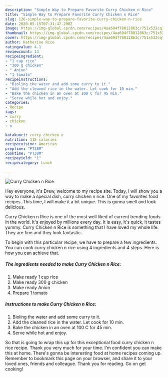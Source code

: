 ```yaml
---
description: "Simple Way to Prepare Favorite Curry Chicken n Rice"
title: "Simple Way to Prepare Favorite Curry Chicken n Rice"
slug: 126-simple-way-to-prepare-favorite-curry-chicken-n-rice
date: 2020-05-15T07:31:47.290Z
image: https://img-global.cpcdn.com/recipes/4aa694f78012863c/751x532cq70/curry-chicken-n-rice-recipe-main-photo.jpg
thumbnail: https://img-global.cpcdn.com/recipes/4aa694f78012863c/751x532cq70/curry-chicken-n-rice-recipe-main-photo.jpg
cover: https://img-global.cpcdn.com/recipes/4aa694f78012863c/751x532cq70/curry-chicken-n-rice-recipe-main-photo.jpg
author: Katherine Rice
ratingvalue: 4.1
reviewcount: 13
recipeingredient:
- "1 cup rice"
- "300 g chicken"
- " Anion"
- "1 tomato"
recipeinstructions:
- "Bioling the water and add some curry to it."
- "Add the cleaned rice in the water. Let cook for 10 min."
- "Bake the chicken in an oven at 100 C for 45 min."
- "Serve while hot and enjoy."
categories:
- Recipe
tags:
- curry
- chicken
- n

katakunci: curry chicken n 
nutrition: 115 calories
recipecuisine: American
preptime: "PT38M"
cooktime: "PT38M"
recipeyield: "1"
recipecategory: Lunch

---
```



![Curry Chicken n Rice](https://img-global.cpcdn.com/recipes/4aa694f78012863c/751x532cq70/curry-chicken-n-rice-recipe-main-photo.jpg)

Hey everyone, it's Drew, welcome to my recipe site. Today, I will show you a way to make a special dish, curry chicken n rice. One of my favorites food recipes. This time, I will make it a bit unique. This is gonna smell and look delicious.

Curry Chicken n Rice is one of the most well liked of current trending foods in the world. It's enjoyed by millions every day. It is easy, it's quick, it tastes yummy. Curry Chicken n Rice is something that I have loved my whole life. They are fine and they look fantastic.




To begin with this particular recipe, we have to prepare a few ingredients. You can cook curry chicken n rice using 4 ingredients and 4 steps. Here is how you can achieve that.

<!--inarticleads1-->

##### The ingredients needed to make Curry Chicken n Rice:

1. Make ready 1 cup rice
1. Make ready 300 g chicken
1. Make ready  Anion
1. Prepare 1 tomato




<!--inarticleads2-->

##### Instructions to make Curry Chicken n Rice:

1. Bioling the water and add some curry to it.
1. Add the cleaned rice in the water. Let cook for 10 min.
1. Bake the chicken in an oven at 100 C for 45 min.
1. Serve while hot and enjoy.




So that is going to wrap this up for this exceptional food curry chicken n rice recipe. Thank you very much for your time. I'm confident you can make this at home. There's gonna be interesting food at home recipes coming up. Remember to bookmark this page on your browser, and share it to your loved ones, friends and colleague. Thank you for reading. Go on get cooking!
